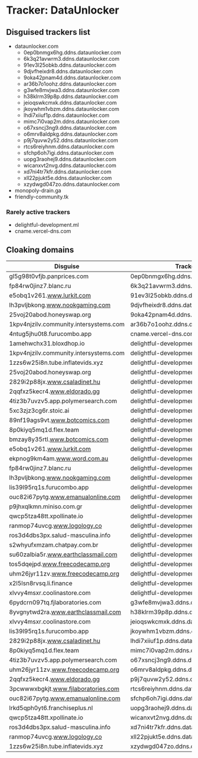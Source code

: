 # Tracker: DataUnlocker

## Disguised trackers list

* dataunlocker.com
    * 0ep0bnmgx6hg.ddns.dataunlocker.com
    * 6k3q21avwrm3.ddns.dataunlocker.com
    * 91ev3l25obkb.ddns.dataunlocker.com
    * 9djvfheixdr8.ddns.dataunlocker.com
    * 9oka42pnam4d.ddns.dataunlocker.com
    * ar36b7o1oohz.ddns.dataunlocker.com
    * g3wfe8mvjwa3.ddns.dataunlocker.com
    * h38klrm39p8p.ddns.dataunlocker.com
    * jeioqswkcmxk.ddns.dataunlocker.com
    * jkoywhm1vbzm.ddns.dataunlocker.com
    * lhdi7xiiuf1p.ddns.dataunlocker.com
    * mimc7i0vap2m.ddns.dataunlocker.com
    * o67xsncj3ng9.ddns.dataunlocker.com
    * o6mrv8aldpkg.ddns.dataunlocker.com
    * p9j7quvw2y52.ddns.dataunlocker.com
    * rtcs6reiyhnm.ddns.dataunlocker.com
    * sfchp6oh7igi.ddns.dataunlocker.com
    * uopg3raohej9.ddns.dataunlocker.com
    * wicanxvt2nvg.ddns.dataunlocker.com
    * xd7ni4tr7kfr.ddns.dataunlocker.com
    * xll22pjukt5e.ddns.dataunlocker.com
    * xzydwgd047zo.ddns.dataunlocker.com
* monopoly-drain.ga
* friendly-community.tk

### Rarely active trackers

* delightful-development.ml
* cname.vercel-dns.com

## Cloaking domains

| Disguise | Tracker |
| ---- | ---- |
| gl5g98t0vfjb.panprices.com | 0ep0bnmgx6hg.ddns.dataunlocker.com |
| fp84rw0jinz7.blanc.ru | 6k3q21avwrm3.ddns.dataunlocker.com |
| e5obq1v261.www.lurkit.com | 91ev3l25obkb.ddns.dataunlocker.com |
| lh3pvljbkong.www.nookgaming.com | 9djvfheixdr8.ddns.dataunlocker.com |
| 25voj20abod.honeyswap.org | 9oka42pnam4d.ddns.dataunlocker.com |
| 1kpv4njzilv.community.intersystems.com | ar36b7o1oohz.ddns.dataunlocker.com |
| 4ntug5jhu0t8.furucombo.app | cname.vercel-dns.com |
| 1amehwchx31.bloxdhop.io | delightful-development.ml |
| 1kpv4njzilv.community.intersystems.com | delightful-development.ml |
| 1zzs6w25i8n.tube.inflatevids.xyz | delightful-development.ml |
| 25voj20abod.honeyswap.org | delightful-development.ml |
| 2829i2p88jx.www.csaladinet.hu | delightful-development.ml |
| 2qqfxz5kecr4.www.eldorado.gg | delightful-development.ml |
| 4tiz3b7uvzv5.app.polymersearch.com | delightful-development.ml |
| 5xc3zjz3cg6r.stoic.ai | delightful-development.ml |
| 89nf19ags9vt.www.botcomics.com | delightful-development.ml |
| 8p0kiyq5mq1d.flex.team | delightful-development.ml |
| bmzay8y35rtl.www.botcomics.com | delightful-development.ml |
| e5obq1v261.www.lurkit.com | delightful-development.ml |
| ekpnog9km4am.www.word.com.au | delightful-development.ml |
| fp84rw0jinz7.blanc.ru | delightful-development.ml |
| lh3pvljbkong.www.nookgaming.com | delightful-development.ml |
| lis39l95rq1s.furucombo.app | delightful-development.ml |
| ouc82i67pytg.www.emanualonline.com | delightful-development.ml |
| p9jhxqlkmn.miniso.com.gr | delightful-development.ml |
| qwcp5tza48tt.xpollinate.io | delightful-development.ml |
| ranmop74uvcg.www.logology.co | delightful-development.ml |
| ros3d4dbs3px.salud-masculina.info | delightful-development.ml |
| s2whyufxmzam.chatpay.com.br | delightful-development.ml |
| su60zalbia5r.www.earthclassmail.com | delightful-development.ml |
| tos5dqejpd.www.freecodecamp.org | delightful-development.ml |
| uhm26jyr11zv.www.freecodecamp.org | delightful-development.ml |
| x2l5lsn8rvsq.li.finance | delightful-development.ml |
| xlvvy4msxr.coolinastore.com | delightful-development.ml |
| 6pydcrn097tq.fjlaboratories.com | g3wfe8mvjwa3.ddns.dataunlocker.com |
| 8yvgnytwd2ra.www.earthclassmail.com | h38klrm39p8p.ddns.dataunlocker.com |
| xlvvy4msxr.coolinastore.com | jeioqswkcmxk.ddns.dataunlocker.com |
| lis39l95rq1s.furucombo.app | jkoywhm1vbzm.ddns.dataunlocker.com |
| 2829i2p88jx.www.csaladinet.hu | lhdi7xiiuf1p.ddns.dataunlocker.com |
| 8p0kiyq5mq1d.flex.team | mimc7i0vap2m.ddns.dataunlocker.com |
| 4tiz3b7uvzv5.app.polymersearch.com | o67xsncj3ng9.ddns.dataunlocker.com |
| uhm26jyr11zv.www.freecodecamp.org | o6mrv8aldpkg.ddns.dataunlocker.com |
| 2qqfxz5kecr4.www.eldorado.gg | p9j7quvw2y52.ddns.dataunlocker.com |
| 3pcwwwxbgkjt.www.fjlaboratories.com | rtcs6reiyhnm.ddns.dataunlocker.com |
| ouc82i67pytg.www.emanualonline.com | sfchp6oh7igi.ddns.dataunlocker.com |
| lrkd5qph0yt6.franchiseplus.nl | uopg3raohej9.ddns.dataunlocker.com |
| qwcp5tza48tt.xpollinate.io | wicanxvt2nvg.ddns.dataunlocker.com |
| ros3d4dbs3px.salud-masculina.info | xd7ni4tr7kfr.ddns.dataunlocker.com |
| ranmop74uvcg.www.logology.co | xll22pjukt5e.ddns.dataunlocker.com |
| 1zzs6w25i8n.tube.inflatevids.xyz | xzydwgd047zo.ddns.dataunlocker.com |